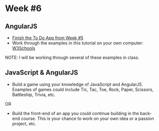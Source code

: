 Week #6
=======

AngularJS
---------

* [Finish the To Do App from Week #5](https://angularjs.org/)
* Work through the examples in this tutorial on your own computer: [W3Schools](http://www.w3schools.com/angular/)

NOTE: I will be working through several of these examples in class.

JavaScript & AngularJS
----------------------

* Build a game using your knowledge of JavaScript and AngularJS. Examples of games could include Tic, Tac, Toe, Rock, Paper, Scissors, Battleship, Trivia, etc.

OR

* Build the front-end of an app you could continue building in the back-end course. This is your chance to work on your own idea or a passion project, etc.